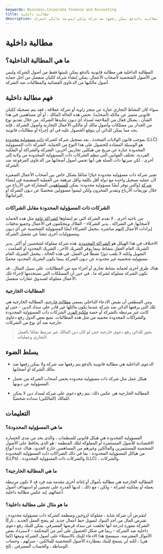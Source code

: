 ```yaml
---
keywords: Business,Corporate Finance and Accounting
title: مطالبة داخلية
description: الدعوى الداخلية هي مطالبة بالدفع يمكن رفعها ضد شركة ولكن ليس ضد مالكي الشركة.
---
```


# مطالبة داخلية
## ما هي المطالبة الداخلية؟

المطالبة الداخلية هي مطالبة قانونية بالدفع يمكن تلبيتها فقط من أصول الشركة وليس من الأصول الشخصية لأصحاب الأعمال. يمكن إنشاء شركة ككيان منفصل من أجل حماية أصول مالكيها من الدعاوى القضائية والمطالبات ضد الشركة.

## فهم مطالبة داخلية

سواء كان النشاط التجاري عبارة عن متجر زاوية أو شركة عملاقة ، فقد يتم تسجيله ككيان قانوني متميز عن مالكه (أصحابه). تحمي هذه الحالة المالك ، أو أي مساهمين في هذا الشأن ، بشكل فعال من الملاحقة لسداد أي ديون تتكبدها الشركة. من خلال تقديم نوع من الجدار بين ممتلكات وأصول مالك أو مالكي الأعمال التجارية وأصول الشركة ، فإنه يحد مما يمكن للدائن أن يتوقع الحصول عليه في أي إجراء أو مطالبات قانونية.

بموجب قانون الولايات المتحدة ، يعد تسجيل شركة كشركة [ذات مسؤولية محدودة](/llc) (LLC) هو الوسيلة المعتادة للحصول على هذا النوع من الحماية. الشركة ذات المسؤولية المحدودة عبارة عن مزيج من هيكلين تجاريين آخرين: الشركة والشراكة أو الملكية الفردية. تختلف القوانين التي تنظم الشركات ذات المسؤولية المحدودة من ولاية إلى أخرى ، لكن ميزتها ذات الصلة هي أنها تحمي أصول أصحابها من الدعاوى المرفوعة ضد الشركة.

تعتبر شركة ذات مسؤولية محدودة خيارًا شائعًا بشكل خاص بين أصحاب الأعمال الصغيرة لأن عملية تسجيل واحدة مع دولة أقل تكلفة وأقل مرهقة من العملية المتضمنة في إنشاء [شركة](/corporation) (والتي توفر أيضًا مسؤولية محدودة: يمكن [للمساهمين](/shareholder) المشاركة في الأرباح من خلال توزيعات الأرباح وتقدير المخزون ولكن ليسوا مسؤولين شخصيًا عن ديون الشركة أو التزاماتها).

### الشركات ذات المسؤولية المحدودة مقابل الشراكات

من ناحية أخرى ، لا تقدم الشركة التي تم إنشاؤها [كشراكة عامة](/generalpartnership) مثل هذه الحماية لأصحابها. في الشراكة ، يدير الشركاء - الملاك ويتحكمون في الأعمال وجميع تدفقات إيرادات الأعمال إليهم مباشرة. يتحمل الشركاء أيضًا المسؤولية الشخصية عن أي ديون ومسؤوليات أخرى تنشأ عن تشغيل الشركة.

الاختلاف في هذا الهيكل هو [الشراكة المحدودة](/limitedpartnership). هذه شركة مملوكة لشخصين أو أكثر. يدير الشريك العام العمل بنشاط بينما يوفر الشريك الآخر ، الشريك المحدود أو الصامت ، التمويل ولكنه لا يلعب دورًا نشطًا في العمل. في هذه الحالة ، يتحمل الشريك العام مسؤولية شخصية غير محدودة عن ديون الشركة بينما يكون الشريك المحدود محميًا.

هناك طرق أخرى لحماية نشاط تجاري أو أجزاء منه من المطالبات. على سبيل المثال ، قد تكون الشركة مملوكة لشركة ما ، في حين أن الممتلكات التي تستخدمها لإجراء تلك الأعمال مملوكة لصندوق عقارات منفصل.

### المطالبات الخارجية

ومن المنطقي أن نقيض الادعاء الداخلي يسمى [مطالبة خارجية](/external-claim). المطالبة الخارجية هي تلك التي يرفعها الدائن ضد شركة عندما يكون مالكها غير قادر على سداد الدين - حتى لو كانت غير مرتبطة بالشركة أو حصة [ملكية الفرد.](/beneficialowner) الشركات ذات المسؤولية المحدودة والشراكات المحدودة محمية من مثل هذه المطالبات. تمنع بعض الدول رفع دعاوى خارجية ضد أي نوع من الشركات.

> يجوز للدائن رفع دعوى خارجية حتى لو كان دين المالك غير مرتبط تمامًا بالعمل التجاري وعملياته.

>

>

>

## يسلط الضوء

- الدعوى الداخلية هي مطالبة قانونية بالدفع يتم رفعها ضد شركة ولا يمكن رفعها ضد مالك الشركة أو أصحابها.

- هيكل عمل مثل شركة ذات مسؤولية محدودة يحمي أصحاب الشركة من تحمل المسؤولية عن ديونها.

- المطالبة الخارجية هي عكس ذلك: يتم رفع دعوى على شركة لسداد دين لا يمكن للمالك (المالكين) سداده شخصيًا.

## التعليمات

### ما هي المسؤولية المحدودة؟

المسؤولية المحدودة هي هيكل قانوني للمنظمات ، والذي يحد من مدى الخسارة الاقتصادية للأصول المستثمرة أو المملوكة لتلك المنظمة ؛ هو الذي يحافظ على الأصول الشخصية للمستثمرين والمالكين وغيرهم من المساهمين خارج الحدود. هناك عدة أنواع من هياكل المسؤولية المحدودة ، بما في ذلك الشراكات ذات المسؤولية المحدودة (LLPs) ، والشركات ذات المسؤولية المحدودة (LLC) ، والشركات.

### ما هي المطالبة الخارجية؟

المطالبة الخارجية هي مطالبة بأموال أو إغاثة أخرى مقدمة ضد فرد قد لا تكون مرتبطة بعمله أو بملكيته لشركة - ولكن ، مع ذلك ، لديها القدرة على تضمين أو استهداف أصول أعمالهم. إنه عكس مطالبة داخلية.

### ما هو مثال على مطالبة داخلية؟

لنفترض أن شركة شابة ، مملوكة لزوجين ومنظمة كشركة ذات مسؤولية محدودة ، تقترض المال من أحد البنوك لتمويل خط أعمال جديد. لم ينجح العمل الجديد ، تاركًا الشركة معوزة لدرجة أنها تخلفت عن سداد قرضها المصرفي. يمكن للبنك رفع دعوى داخلية ضد الشركة - ربما في شكل الحصول على أمر من المحكمة - لاسترداد بعض الأموال المقترضة. سيسمح هذا الادعاء للبنك بالاستيلاء على أصول الشركة وبيعها (كما هي) ، لكنه لن يسمح للبنك بمطاردة الأصول الشخصية للمالكين - منزلهم ، وحساب الوساطة ، والحساب المصرفي ، إلخ.


